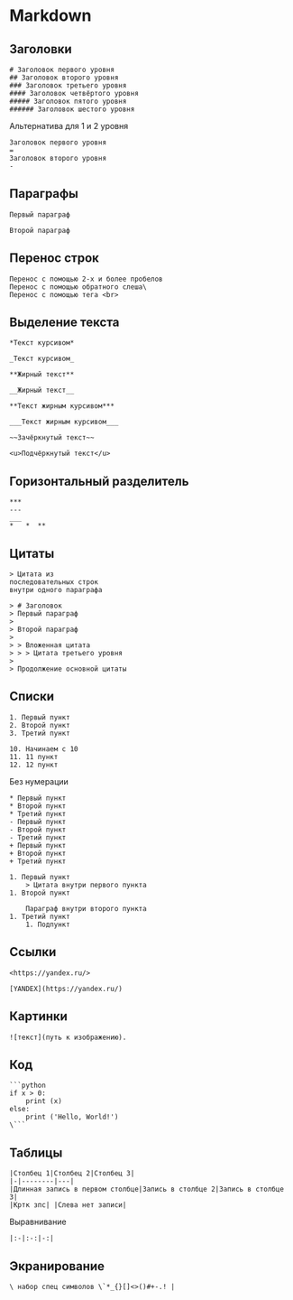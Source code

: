 # Markdown

## Заголовки
```
# Заголовок первого уровня
## Заголовок второго уровня 
### Заголовок третьего уровня
#### Заголовок четвёртого уровня 
##### Заголовок пятого уровня 
###### Заголовок шестого уровня
```
Альтернатива для 1 и 2 уровня 
```
Заголовок первого уровня
=
Заголовок второго уровня
-
```

## Параграфы
```
Первый параграф

Второй параграф
```

## Перенос строк
```
Перенос с помощью 2-х и более пробелов  
Перенос с помощью обратного слеша\
Перенос с помощью тега <br>
```

## Выделение текста
```
*Текст курсивом*

_Текст курсивом_

**Жирный текст**

__Жирный текст__

**Текст жирным курсивом***

___Текст жирным курсивом___

~~Зачёркнутый текст~~

<u>Подчёркнутый текст</u>
```

## Горизонтальный разделитель
```
***
---
___
*	*  **
```

## Цитаты
```
> Цитата из
последовательных строк
внутри одного параграфа
```

```
> # Заголовок
> Первый параграф
>
> Второй параграф
>
> > Вложенная цитата
> > > Цитата третьего уровня
>
> Продолжение основной цитаты
```

## Списки
```
1. Первый пункт
2. Второй пункт
3. Третий пункт
```

```
10. Начинаем с 10
11. 11 пункт
12. 12 пункт
```

Без нумерации
```
* Первый пункт
* Второй пункт
* Третий пункт
- Первый пункт
- Второй пункт
- Третий пункт
+ Первый пункт
+ Второй пункт
+ Третий пункт
```

```
1. Первый пункт
	> Цитата внутри первого пункта
1. Второй пункт
 	
    Параграф внутри второго пункта
1. Третий пункт
    1. Подпункт
```

## Ссылки
```
<https://yandex.ru/>

[YANDEX](https://yandex.ru/)
```

## Картинки

```
![текст](путь к изображению).

```

## Код

```
```python
if x > 0:
	print (x)
else:
	print ('Hello, World!')
\```
```

## Таблицы

```
|Столбец 1|Столбец 2|Столбец 3|
|-|--------|---|
|Длинная запись в первом столбце|Запись в столбце 2|Запись в столбце 3|
|Кртк зпс| |Слева нет записи|
```
Выравнивание
```
|:-|:-:|-:|
```


## Экранирование

```
\ набор спец символов \`*_{}[]<>()#+-.! |
```